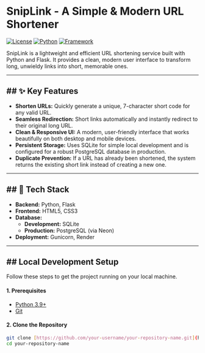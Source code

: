 # SnipLink - A Simple & Modern URL Shortener

[![License](https://img.shields.io/badge/License-MIT-blue.svg)](https://opensource.org/licenses/MIT)
[![Python](https://img.shields.io/badge/Python-3.9%2B-blue.svg)](https://www.python.org/)
[![Framework](https://img.shields.io/badge/Framework-Flask-orange.svg)](https://flask.palletsprojects.com/)

SnipLink is a lightweight and efficient URL shortening service built with Python and Flask. It provides a clean, modern user interface to transform long, unwieldy links into short, memorable ones.



---

## ## ✨ Key Features

-   **Shorten URLs:** Quickly generate a unique, 7-character short code for any valid URL.
-   **Seamless Redirection:** Short links automatically and instantly redirect to their original long URL.
-   **Clean & Responsive UI:** A modern, user-friendly interface that works beautifully on both desktop and mobile devices.
-   **Persistent Storage:** Uses SQLite for simple local development and is configured for a robust PostgreSQL database in production.
-   **Duplicate Prevention:** If a URL has already been shortened, the system returns the existing short link instead of creating a new one.

---

## ## 🚀 Tech Stack

-   **Backend:** Python, Flask
-   **Frontend:** HTML5, CSS3
-   **Database:**
    -   **Development:** SQLite
    -   **Production:** PostgreSQL (via Neon)
-   **Deployment:** Gunicorn, Render

---

## ## Local Development Setup

Follow these steps to get the project running on your local machine.

#### **1. Prerequisites**

-   [Python 3.9+](https://www.python.org/downloads/)
-   [Git](https://git-scm.com/)

#### **2. Clone the Repository**

```bash
git clone [https://github.com/your-username/your-repository-name.git](https://github.com/your-username/your-repository-name.git)
cd your-repository-name